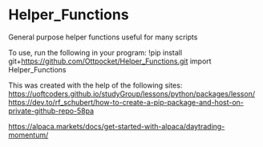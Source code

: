 # Helper_Functions
General purpose helper functions useful for many scripts

To use, run the following in your program:
!pip install git+https://github.com/Ottpocket/Helper_Functions.git
import Helper_Functions

This was created with the help of the following sites:
https://uoftcoders.github.io/studyGroup/lessons/python/packages/lesson/
https://dev.to/rf_schubert/how-to-create-a-pip-package-and-host-on-private-github-repo-58pa

https://alpaca.markets/docs/get-started-with-alpaca/daytrading-momentum/
